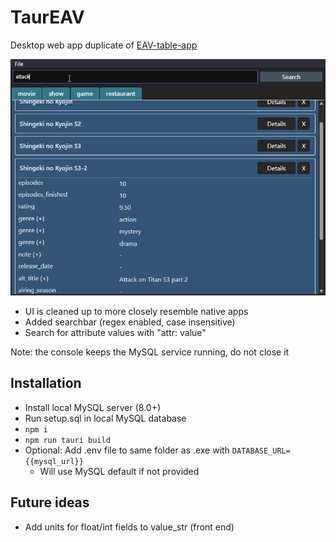 # TaurEAV

Desktop web app duplicate of [EAV-table-app](https://github.com/sinsinkun/EAV-table-app)

<img src="./screenshot.png" width="600px" />

- UI is cleaned up to more closely resemble native apps
- Added searchbar (regex enabled, case insensitive)
- Search for attribute values with "attr: value"

Note: the console keeps the MySQL service running, do not close it

## Installation
- Install local MySQL server (8.0+)
- Run setup.sql in local MySQL database
- `npm i`
- `npm run tauri build`
- Optional: Add .env file to same folder as .exe with `DATABASE_URL={{mysql_url}}`
  - Will use MySQL default if not provided

## Future ideas
- Add units for float/int fields to value_str (front end)